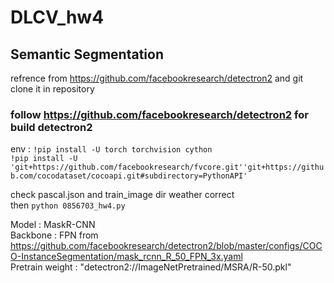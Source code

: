# DLCV_hw4
##  Semantic Segmentation

refrence from https://github.com/facebookresearch/detectron2
and git clone it in repository  

### follow https://github.com/facebookresearch/detectron2 for build detectron2  
env : ```!pip install -U torch torchvision cython```  
```!pip install -U 'git+https://github.com/facebookresearch/fvcore.git''git+https://github.com/cocodataset/cocoapi.git#subdirectory=PythonAPI'```

check pascal.json and train_image dir weather correct  
then ```python 0856703_hw4.py```  

Model : MaskR-CNN  
Backbone : FPN from https://github.com/facebookresearch/detectron2/blob/master/configs/COCO-InstanceSegmentation/mask_rcnn_R_50_FPN_3x.yaml  
Pretrain weight : "detectron2://ImageNetPretrained/MSRA/R-50.pkl"  

